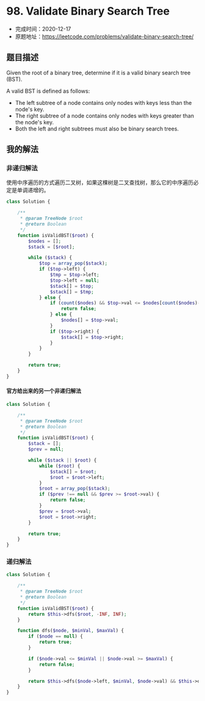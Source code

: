 # 98. Validate Binary Search Tree

- 完成时间：2020-12-17
- 原题地址：https://leetcode.com/problems/validate-binary-search-tree/

## 题目描述

Given the root of a binary tree, determine if it is a valid binary search tree (BST).

A valid BST is defined as follows:
- The left subtree of a node contains only nodes with keys less than the node's key.
- The right subtree of a node contains only nodes with keys greater than the node's key.
- Both the left and right subtrees must also be binary search trees.

## 我的解法

### 非递归解法

使用中序遍历的方式遍历二叉树，如果这棵树是二叉查找树，那么它的中序遍历必定是单调递增的。
```php
class Solution {

    /**
     * @param TreeNode $root
     * @return Boolean
     */
    function isValidBST($root) {
        $nodes = [];
        $stack = [$root];

        while ($stack) {
            $top = array_pop($stack);
            if ($top->left) {
                $tmp = $top->left;
                $top->left = null;
                $stack[] = $top;
                $stack[] = $tmp;
            } else {
                if (count($nodes) && $top->val <= $nodes[count($nodes)-1]) {
                    return false;
                } else {
                    $nodes[] = $top->val;
                }
                if ($top->right) {
                    $stack[] = $top->right;
                }
            }
        }

        return true;
    }
}
```

#### 官方给出来的另一个非递归解法
```php
class Solution {

    /**
     * @param TreeNode $root
     * @return Boolean
     */
    function isValidBST($root) {
        $stack = [];
        $prev = null;

        while ($stack || $root) {
            while ($root) {
                $stack[] = $root;
                $root = $root->left;
            }
            $root = array_pop($stack);
            if ($prev !== null && $prev >= $root->val) {
                return false;
            }
            $prev = $root->val;
            $root = $root->right;
        }

        return true;
    }
}
```

### 递归解法
```php
class Solution {

    /**
     * @param TreeNode $root
     * @return Boolean
     */
    function isValidBST($root) {
        return $this->dfs($root, -INF, INF);
    }

    function dfs($node, $minVal, $maxVal) {
        if ($node == null) {
            return true;
        }

        if ($node->val <= $minVal || $node->val >= $maxVal) {
            return false;
        }

        return $this->dfs($node->left, $minVal, $node->val) && $this->dfs($node->right, $node->val, $maxVal);
    }
}
```
